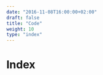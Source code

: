 ```yaml
---
date: "2016-11-08T16:00:00+02:00"
draft: false
title: "Code"
weight: 10
type: "index"
---
```


# Index
